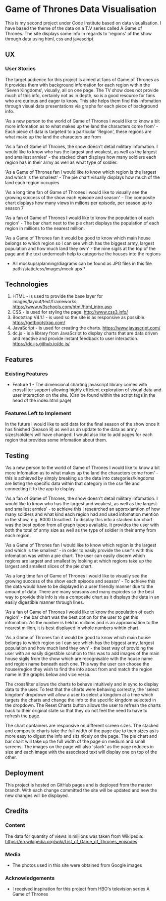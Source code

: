 # Game of Thrones Data Visualisation

This is my second project under Code Institute based on data visualisation. I have based the theme of the data on a T.V series called A Game of Thrones. The site displays some info in regards to 'regions' of the show through data using html, css and javascript.


 
## UX
 
### User Stories

The target audience for this project is aimed at fans of Game of Thrones as it provides them with background infomation for each region within the 'Seven Kingdoms', visually, all on one page. The TV show does not provide much of this info, certainly not as in depth, so is a good resource for fans who are curious and eager to know. This site helps them find this infomation through visual data presentations via graphs for each piece of background info.

'As a new person to the world of Game of Thrones I would like to know a bit more infomation as to what makes up the land the characters come from' - Each piece of data is targeted to a particular 'Region', these regions are what make up the land the characters are from

'As a fan of Game of Thrones, the show doesn't detail military infomation. I would like to know who has the largest and weakest, as well as the largest and smallest armies' - the stacked chart displays how many soldiers each region has in their army as well as what type of soldier.

'As a Game of Thrones fan I would like to know which region is the largest and which is the smallest' - The pie chart visually displays how much of the land each region occupies

'As a long time fan of Game of Thrones I would like to visually see the growing success of the show each episode and season' - The composite chart displays how many views in milions per episode, per season up to season 7

'As a fan of Game of Thrones I would like to know the population of each region' - The bar chart next to the pie chart displays the population of each region in millions to the nearest million.

'As a Game of Thrones fan it would be good to know which main house belongs to which region so I can see which has the biggest army, largest population and how much land they own' - the nine sigils at the top of the page and the text underneath help to categorise the houses into the regions


* All mockups/planning/diagrams can be found as JPG files in this file path /static/css/images/mock ups *

## Technologies

1. HTML - is used to provide the base layer for images/layout/text/frameworks. https://www.w3schools.com/html/html_intro.asp
2. CSS - is used for styling the page. http://www.css3.info/
3. Bootstrap V4.1.1 - is used so the site is as responsive as possible. https://getbootstrap.com/ 
4. JavaScript - is used for creating the charts. https://www.javascript.com/
5. dc.js - is a library from JavaScript to display charts that are data driven and reactive and provide instant feedback to user interaction. https://dc-js.github.io/dc.js/

## Features

### Existing Features
- Feature 1 - The dimensional charting javascript library comes with crossfilter support allowing highly efficient exploration of visual data and user interaction on the site. (Can be found within the script tags in the head of the index.html page)

### Features Left to Implement

In the future I would like to add data for the final season of the show once it has finished (Season 8) as well as an update to the data as army sizes/soldiers will have changed. I would also like to add pages for each region that provides some infomation about them.


## Testing

'As a new person to the world of Game of Thrones I would like to know a bit more infomation as to what makes up the land the characters come from' - this is achieved by simply breaking up the data into categories/kingdoms are listing the specific data within that category in the csv file and connecting it to the app to display.

'As a fan of Game of Thrones, the show doesn't detail military infomation. I would like to know who has the largest and weakest, as well as the largest and smallest armies' - to achieve this I researched an approxiamtion of how many soldiers and what kind each region had and used infomation mention in the show, e.g. 8000 Unsullied. To display this info a stacked bar chart was the best option from all graph types available. It provides the user with both the total of army size as well as the type of soldier in their army from each region.

'As a Game of Thrones fan I would like to know which region is the largest and which is the smallest' - in order to easily provide the user's with this infomation was within a pie chart. The user can easily discern which regions are largest and smallest by looking at which regions take up the largest and smallest slices of the pie chart.

'As a long time fan of Game of Thrones I would like to visually see the growing success of the show each episode and season' - To achieve this the data would have to be displayed in a user friendly manner due to the amount of data. There are many seasons and many espiodes so the best way to provide this info is via a composite chart as it displays the data in an easily digestible manner through lines.

'As a fan of Game of Thrones I would like to know the population of each region' - the bar chart was the best option for the user to get this infomation. As the number is held in millions and is an approximation to the nearest million, it is best displayed in whole numbers wihtin chart.

'As a Game of Thrones fan it would be good to know which main house belongs to which region so I can see which has the biggest army, largest population and how much land they own' - the best way of providing the user with an easily digestible solution to this was to add images of the main house sigils from the show which are recognisable with the house name and region name beneath each one. This way the user can choose the house/region they wish to find the info about from and match the region name in the graphs below and vice versa.

The crossfilter allows the charts to behave intuitively and in sync to display data to the user. To test that the charts were behaving correctly, the 'select kingdom' dropdown will allow a user to select a kingdom at a time which targets the charts and change the info to the specific kingdom selected in the dropdown. The Reset Charts button allows the user to refresh the charts back to their original state so that they do not feel the need to have to refresh the page.

The chart containers are responsive on different screen sizes. The stacked and composite charts take the full width of the page due to their sizes as is more easy to digest the info and sits nicely on the page. The pie chart and bar chart will take up the full width of the page on medium and small screens. The images on the page will also 'stack' as the page reduces in size and each image with the associated text will display one on top of the other.


## Deployment

This project is hosted on GitHub pages and is deployed from the master branch. With each change committed the site will be updated and new the new changes will be displayed.


## Credits

### Content
The data for quantity of views in millions was taken from Wikipedia: https://en.wikipedia.org/wiki/List_of_Game_of_Thrones_episodes

### Media
- The photos used in this site were obtained from Google images

### Acknowledgements

- I received inspiration for this project from HBO's television series A Game of Thrones
